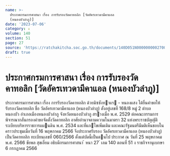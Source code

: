 ```yaml
---
name: >-
  ประกาศกรมการศาสนา เรื่อง การรับรองวัดคาทอลิก [วัดอัครเทวดามีคาแอล
  (หนองบัวลำภู)]
date: '2023-07-06'
category: ง
volume: 140
section: 51
page: 27
source: 'https://ratchakitcha.soc.go.th/documents/140D051N0000000002700.pdf'
draft: true
---
```


# ประกาศกรมการศาสนา เรื่อง การรับรองวัดคาทอลิก [วัดอัครเทวดามีคาแอล (หนองบัวลำภู)]

ประกาศกรมการศาสนา เรื่อง การรับรองวัดคาทอลิก ด้วยมิซซังทาแร - หนองแสง ได้ยื่นคําขอให้รับรองวัดคาทอลิก ชื่อ วัดอัครเทวดามีคาแอล (หนองบัวลําภู) ตั้งอยู่เลขที่ 168/8 หมู่ 2 ตําบลหนองบัว อําเภอเมืองหนองบัวลําภู จังหวัดหนองบัวลําภู สรางเมื่อ พ.ศ. 2529 ต่อคณะกรรมการพิจารณากลั่นกรองคําขอจัดตั้งวัดคาทอลิก อาศัยอํานาจตามความในมาตรา 32 แห่งพระราชบัญญัติระเบียบบริหารราชการแผนดิน พ.ศ. 2534 และที่แกไขเพิ่มเติม และคณะรัฐมนตรีมีมติเห็นชอบในคราวประชุมเมื่อวันที่ 16 พฤษภาคม 2566 จึงประกาศรับรอง วัดอัครเทวดามีคาแอล (หนองบัวลําภู) เป็นวัดคาทอลิก ทะเบียนเลขที่ 060/2566 ตั้งแต่บัดนี้เป็นตนไป ประกาศ ณ วันที่ 25 พฤษภาคม พ.ศ. 2566 ชัยพล สุขเอี่ยม อธิบดีกรมการศาสนา ้ หนา 27 ่ เลม 140 ตอนที่ 51 ง ราชกิจจานุเบกษา 6 กรกฎาคม 2566
